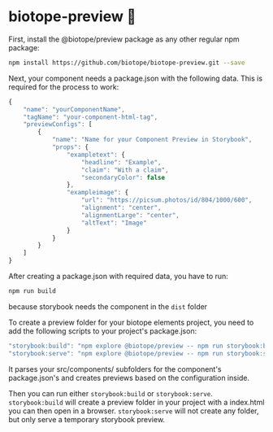 # biotope-preview 🌻

First, install the @biotope/preview package as any other regular npm package:
```bash
npm install https://github.com/biotope/biotope-preview.git --save
```
Next, your component needs a package.json with the following data. This is required for the process to work:

```javascript
{
    "name": "yourComponentName",
    "tagName": "your-component-html-tag",
    "previewConfigs": [
        {
            "name": "Name for your Component Preview in Storybook",
            "props": {
                "exampletext": {
                    "headline": "Example",
                    "claim": "With a claim",
                    "secondaryColor": false
                },
                "exampleimage": {
                    "url": "https://picsum.photos/id/804/1000/600",
                    "alignment": "center",
                    "alignmentLarge": "center",
                    "altText": "Image"
                }
            }
        }
    ]
}
```
After creating a package.json with required data, you have to run:
```javascript
npm run build
```
because storybook needs the component in the `dist` folder

To create a preview folder for your biotope elements project, you need to add the following scripts to your project's package.json:
```javascript
"storybook:build": "npm explore @biotope/preview -- npm run storybook:build",
"storybook:serve": "npm explore @biotope/preview -- npm run storybook:serve"
```
It parses your src/components/ subfolders for the component's package.json's and creates previews based on the configuration inside.

Then you can run either `storybook:build` or `storybook:serve`. `storybook:build` will create a preview folder in your project with a index.html you can then open in a browser. `storybook:serve` will not create any folder, but only serve a temporary storybook preview.
